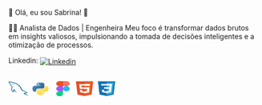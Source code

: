 🌟 Olá, eu sou Sabrina! 🌟


👩‍💻 Analista de Dados | Engenheira
Meu foco é transformar dados brutos em insights valiosos, impulsionando a tomada de decisões inteligentes e a otimização de processos.

<p>Linkedin:   <a href="https://www.linkedin.com/in/silva-sabris/" target="blank"><img align="center" src="https://img.shields.io/badge/LinkedIn-0077B5?style=for-the-badge&logo=linkedin&logoColor=white" alt="Linkedin"/></a>
 <br>
<div style="display: inline_block"><br>
  <img align="center" alt="Sabri-SQL" height="30" width="40" src="https://github.com/devicons/devicon/blob/master/icons/mysql/mysql-original.svg">
  <img align="center" alt="Sabri-Python" height="30" width="40" src="https://raw.githubusercontent.com/devicons/devicon/master/icons/python/python-original.svg">
  <img align="center" alt="Sabri-Figma" height="30" width="40" src="https://github.com/devicons/devicon/blob/master/icons/figma/figma-original.svg">
  <img align="center" alt="Sabri-HTML" height="30" width="40" src="https://raw.githubusercontent.com/devicons/devicon/master/icons/html5/html5-original.svg">
  <img align="center" alt="Sabri-CSS" height="30" width="40" src="https://raw.githubusercontent.com/devicons/devicon/master/icons/css3/css3-original.svg">
</div>
